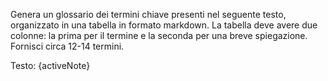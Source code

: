 Genera un glossario dei termini chiave presenti nel seguente testo, organizzato in una tabella in formato markdown. La tabella deve avere due colonne: la prima per il termine e la seconda per una breve spiegazione. Fornisci circa 12-14 termini.

Testo: {activeNote}